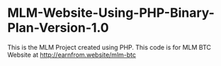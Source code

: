 # MLM-Website-Using-PHP-Binary-Plan-Version-1.0
This is the MLM Project created using PHP. This code is for MLM BTC Website at http://earnfrom.website/mlm-btc
